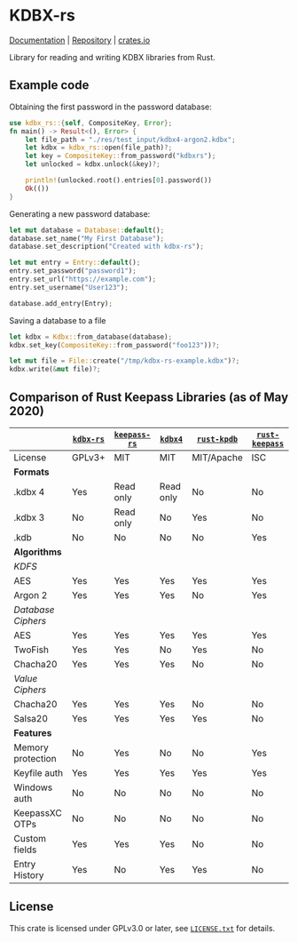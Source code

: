 # KDBX-rs

[Documentation][docs] | [Repository][repo] | [crates.io][package]

Library for reading and writing KDBX libraries from Rust. 

## Example code

Obtaining the first password in the password database:

```rust
use kdbx_rs::{self, CompositeKey, Error};
fn main() -> Result<(), Error> {
    let file_path = "./res/test_input/kdbx4-argon2.kdbx";
    let kdbx = kdbx_rs::open(file_path)?;
    let key = CompositeKey::from_password("kdbxrs");
    let unlocked = kdbx.unlock(&key)?;

    println!(unlocked.root().entries[0].password())
    Ok(())
}
```

Generating a new password database:

```rust
let mut database = Database::default();
database.set_name("My First Database");
database.set_description("Created with kdbx-rs");

let mut entry = Entry::default();
entry.set_password("password1");
entry.set_url("https://example.com");
entry.set_username("User123");

database.add_entry(Entry);
```

Saving a database to a file

```rust
let kdbx = Kdbx::from_database(database);
kdbx.set_key(CompositeKey::from_password("foo123"))?;

let mut file = File::create("/tmp/kdbx-rs-example.kdbx")?;
kdbx.write(&mut file)?;
```

## Comparison of Rust Keepass Libraries (as of May 2020)

|                  |[`kdbx-rs`]|[`keepass-rs`]| [`kdbx4`] |[`rust-kpdb`]|[`rust-keepass`]|
|------------------|-----------|--------------|-----------|-------------|----------------|
| License          | GPLv3+    | MIT          | MIT       | MIT/Apache  | ISC            |
| **Formats**      |           |              |           |             |                |
| .kdbx 4          | Yes       | Read only    | Read only | No          | No             |
| .kdbx 3          | No        | Read only    | No        | Yes         | No             |
| .kdb             | No        | No           | No        | No          | Yes            |
| **Algorithms**   |           |              |           |             |                |
| *KDFS*           |           |              |           |             |                |
| AES              | Yes       | Yes          | Yes       | Yes         | Yes            |
| Argon 2          | Yes       | Yes          | Yes       | No          | Yes            |
|*Database Ciphers*|           |              |           |             |                |
| AES              | Yes       | Yes          | Yes       | Yes         | Yes            |
| TwoFish          | Yes       | Yes          | No        | Yes         | No             |
| Chacha20         | Yes       | Yes          | Yes       | No          | No             |
| *Value Ciphers*  |           |              |           |             |                |
| Chacha20         | Yes       | Yes          | Yes       | No          | No             |
| Salsa20          | Yes       | Yes          | Yes       | Yes         | No             |
| **Features**     |           |              |           |             |                |
| Memory protection| No        | Yes          | No        | No          | Yes            |
| Keyfile auth     | Yes       | Yes          | Yes       | Yes         | Yes            |
| Windows  auth    | No        | No           | No        | No          | No             |
| KeepassXC OTPs   | No        | No           | No        | No          | No             |
| Custom fields    | Yes       | Yes          | Yes       | No          | No             |
| Entry History    | Yes       | No           | Yes       | Yes         | No             |


## License

This crate is licensed under GPLv3.0 or later, see [`LICENSE.txt`][license] for details.

[docs]: https://docs.rs/kdbx-rs/
[package]: https://crates.io/crates/kdbx-rs
[repo]: https://gitlab.com/tonyfinn/kdbx-rs
[license]: https://gitlab.com/tonyfinn/kdbx-rs/LICENSE.txt
[`kdbx-rs`]: https://gitlab.com/tonyfinn/kdbx-rs
[`kdbx4`]: https://github.com/makovich/kdbx4
[`rust-kpdb`]: https://github.com/sru-systems/rust-kpdb
[`rust-keepass`]: https://github.com/raymontag/rust-keepass
[`keepass-rs`]: https://github.com/sseemayer/keepass-rs